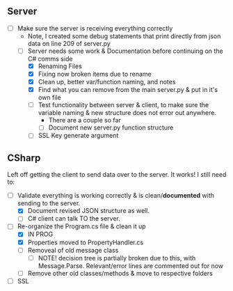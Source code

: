 
## Server 

- [ ] Make sure the server is receiving everything correctly 
	- Note, I created some debug statements that print directly from json data on line 209 of server.py
	- [ ] Server needs some work & Documentation before continuing on the C# comms side
		- [x] Renaming Files
		- [x] Fixing now broken items due to rename
		- [x] Clean up, better var/function naming, and notes
		- [x] Find what you can remove from the main server.py & put in it's own file
		- [ ] Test functionality between server & client, to make sure the variable naming & new structure does not error out anywhere. 
			-  There are a couple so far
			- [ ] Document new server.py function structure
		- [ ] SSL Key generate argument

## CSharp

Left off getting the client to send data over to the server. It works! I still need to:
- [ ] Validate everything is working correctly & is clean/**documented** with sending to the server.
	- [x] Document revised JSON structure as well.
	- [ ] C# client can talk TO the server. 

- [ ] Re-organize the Program.cs file & clean it up
	- [x] IN PROG
	- [x] Properties moved to PropertyHandler.cs
	- [ ] Removeal of old message class
		- [ ] NOTE! decision tree is partially broken due to this, with Message.Parse. Relevant/error lines are commented out for now
	- [ ] Remove other old classes/methods & move to respective folders
- [ ] SSL 